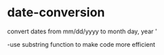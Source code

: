 # date-conversion
convert dates from mm/dd/yyyy to month day, year '

-use substring function to make code more efficient
